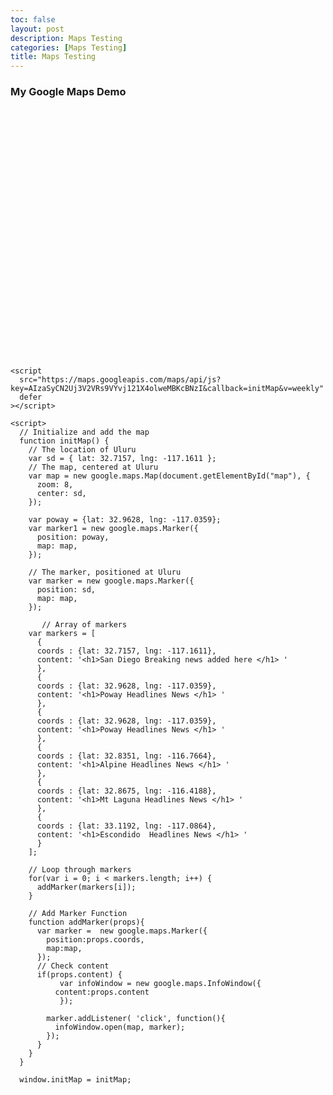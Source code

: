 ```yaml
---
toc: false
layout: post
description: Maps Testing
categories: [Maps Testing]
title: Maps Testing
---
```


<html>
  <head>
    <title>Add Map</title>
    <style>
    #map {
      height: 400px; /* The height is 400 pixels */
      width: 100%; /* The width is the width of the web page */
    }
    </style>
  </head>
  <body>
    <h3>My Google Maps Demo</h3>
    <!--The div element for the map -->
    <div id="map"></div>


    <script
      src="https://maps.googleapis.com/maps/api/js?key=AIzaSyCN2Uj3V2VRs9VYvj121X4olweMBKcBNzI&callback=initMap&v=weekly"
      defer
    ></script>
    
    <script>                              
      // Initialize and add the map
      function initMap() {
        // The location of Uluru
        var sd = { lat: 32.7157, lng: -117.1611 };
        // The map, centered at Uluru
        var map = new google.maps.Map(document.getElementById("map"), {
          zoom: 8,
          center: sd,
        });

        var poway = {lat: 32.9628, lng: -117.0359};  
        var marker1 = new google.maps.Marker({
          position: poway,
          map: map,
        });      
                                 
        // The marker, positioned at Uluru      
        var marker = new google.maps.Marker({
          position: sd,
          map: map,
        });
      
           // Array of markers 
        var markers = [
          {
          coords : {lat: 32.7157, lng: -117.1611}, 
          content: '<h1>San Diego Breaking news added here </h1> ' 
          },
          {
          coords : {lat: 32.9628, lng: -117.0359}, 
          content: '<h1>Poway Headlines News </h1> '  
          }, 
          {
          coords : {lat: 32.9628, lng: -117.0359}, 
          content: '<h1>Poway Headlines News </h1> '  
          }, 
          {  
          coords : {lat: 32.8351, lng: -116.7664}, 
          content: '<h1>Alpine Headlines News </h1> '  
          }, 
          {
          coords : {lat: 32.8675, lng: -116.4188}, 
          content: '<h1>Mt Laguna Headlines News </h1> '  
          },
          {
          coords : {lat: 33.1192, lng: -117.0864}, 
          content: '<h1>Escondido  Headlines News </h1> '  
          }	
        ];
      
        // Loop through markers 
        for(var i = 0; i < markers.length; i++) { 
          addMarker(markers[i]); 
        }
                                          
        // Add Marker Function 
        function addMarker(props){ 
          var marker =  new google.maps.Marker({ 
            position:props.coords, 
            map:map, 
          });
          // Check content 
          if(props.content) { 
               var infoWindow = new google.maps.InfoWindow({ 
              content:props.content 
               });

            marker.addListener( 'click', function(){ 
              infoWindow.open(map, marker); 
            });
          }
        }                                          
      }

      window.initMap = initMap;
  </script>

</body>
</html>
